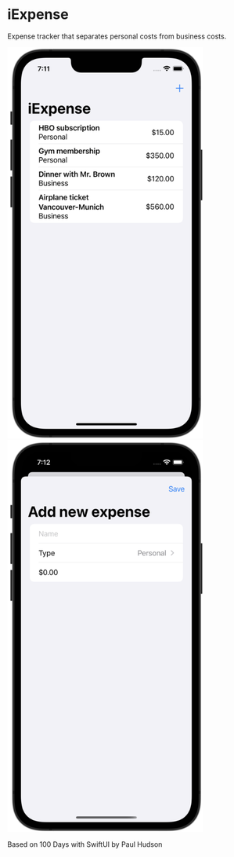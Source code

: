 # iExpense
Expense tracker that separates personal costs from business costs.

<img src="screenshot1.png" width=400>   <img src="screenshot2.png" width=400>

Based on 100 Days with SwiftUI by Paul Hudson
